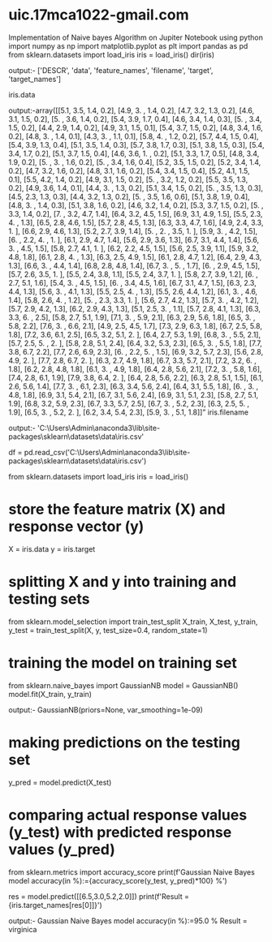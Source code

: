# uic.17mca1022-gmail.com
Implementation of Naive bayes Algorithm on Jupiter Notebook using python
import numpy as np
import matplotlib.pyplot as plt 
import pandas as pd
from sklearn.datasets import load_iris
    iris = load_iris()
dir(iris)

 output:-  ['DESCR', 'data', 'feature_names', 'filename', 'target', 'target_names']

iris.data

output:-array([[5.1, 3.5, 1.4, 0.2],
               [4.9, 3. , 1.4, 0.2],
               [4.7, 3.2, 1.3, 0.2],
               [4.6, 3.1, 1.5, 0.2],
               [5. , 3.6, 1.4, 0.2],
               [5.4, 3.9, 1.7, 0.4],
               [4.6, 3.4, 1.4, 0.3],
               [5. , 3.4, 1.5, 0.2],
               [4.4, 2.9, 1.4, 0.2],
               [4.9, 3.1, 1.5, 0.1],
               [5.4, 3.7, 1.5, 0.2],
               [4.8, 3.4, 1.6, 0.2],
               [4.8, 3. , 1.4, 0.1],
               [4.3, 3. , 1.1, 0.1],
               [5.8, 4. , 1.2, 0.2],
               [5.7, 4.4, 1.5, 0.4],
               [5.4, 3.9, 1.3, 0.4],
               [5.1, 3.5, 1.4, 0.3],
               [5.7, 3.8, 1.7, 0.3],
               [5.1, 3.8, 1.5, 0.3],
               [5.4, 3.4, 1.7, 0.2],
               [5.1, 3.7, 1.5, 0.4],
               [4.6, 3.6, 1. , 0.2],
               [5.1, 3.3, 1.7, 0.5],
               [4.8, 3.4, 1.9, 0.2],
               [5. , 3. , 1.6, 0.2],
               [5. , 3.4, 1.6, 0.4],
               [5.2, 3.5, 1.5, 0.2],
               [5.2, 3.4, 1.4, 0.2],
               [4.7, 3.2, 1.6, 0.2],
               [4.8, 3.1, 1.6, 0.2],
               [5.4, 3.4, 1.5, 0.4],
               [5.2, 4.1, 1.5, 0.1],
               [5.5, 4.2, 1.4, 0.2],
               [4.9, 3.1, 1.5, 0.2],
               [5. , 3.2, 1.2, 0.2],
               [5.5, 3.5, 1.3, 0.2],
               [4.9, 3.6, 1.4, 0.1],
               [4.4, 3. , 1.3, 0.2],
               [5.1, 3.4, 1.5, 0.2],
               [5. , 3.5, 1.3, 0.3],
               [4.5, 2.3, 1.3, 0.3],
               [4.4, 3.2, 1.3, 0.2],
               [5. , 3.5, 1.6, 0.6],
               [5.1, 3.8, 1.9, 0.4],
               [4.8, 3. , 1.4, 0.3],
               [5.1, 3.8, 1.6, 0.2],
               [4.6, 3.2, 1.4, 0.2],
               [5.3, 3.7, 1.5, 0.2],
               [5. , 3.3, 1.4, 0.2],
               [7. , 3.2, 4.7, 1.4],
               [6.4, 3.2, 4.5, 1.5],
               [6.9, 3.1, 4.9, 1.5],
               [5.5, 2.3, 4. , 1.3],
               [6.5, 2.8, 4.6, 1.5],
               [5.7, 2.8, 4.5, 1.3],
               [6.3, 3.3, 4.7, 1.6],
               [4.9, 2.4, 3.3, 1. ],
               [6.6, 2.9, 4.6, 1.3],
               [5.2, 2.7, 3.9, 1.4],
               [5. , 2. , 3.5, 1. ],
               [5.9, 3. , 4.2, 1.5],
               [6. , 2.2, 4. , 1. ],
               [6.1, 2.9, 4.7, 1.4],
               [5.6, 2.9, 3.6, 1.3],
               [6.7, 3.1, 4.4, 1.4],
               [5.6, 3. , 4.5, 1.5],
               [5.8, 2.7, 4.1, 1. ],
               [6.2, 2.2, 4.5, 1.5],
               [5.6, 2.5, 3.9, 1.1],
               [5.9, 3.2, 4.8, 1.8],
               [6.1, 2.8, 4. , 1.3],
               [6.3, 2.5, 4.9, 1.5],
               [6.1, 2.8, 4.7, 1.2],
               [6.4, 2.9, 4.3, 1.3],
               [6.6, 3. , 4.4, 1.4],
               [6.8, 2.8, 4.8, 1.4],
               [6.7, 3. , 5. , 1.7],
               [6. , 2.9, 4.5, 1.5],
               [5.7, 2.6, 3.5, 1. ],
               [5.5, 2.4, 3.8, 1.1],
               [5.5, 2.4, 3.7, 1. ],
               [5.8, 2.7, 3.9, 1.2],
               [6. , 2.7, 5.1, 1.6],
               [5.4, 3. , 4.5, 1.5],
               [6. , 3.4, 4.5, 1.6],
               [6.7, 3.1, 4.7, 1.5],
               [6.3, 2.3, 4.4, 1.3],
               [5.6, 3. , 4.1, 1.3],
               [5.5, 2.5, 4. , 1.3],
               [5.5, 2.6, 4.4, 1.2],
               [6.1, 3. , 4.6, 1.4],
               [5.8, 2.6, 4. , 1.2],
               [5. , 2.3, 3.3, 1. ],
               [5.6, 2.7, 4.2, 1.3],
               [5.7, 3. , 4.2, 1.2],
               [5.7, 2.9, 4.2, 1.3],
               [6.2, 2.9, 4.3, 1.3],
               [5.1, 2.5, 3. , 1.1],
               [5.7, 2.8, 4.1, 1.3],
               [6.3, 3.3, 6. , 2.5],
               [5.8, 2.7, 5.1, 1.9],
               [7.1, 3. , 5.9, 2.1],
               [6.3, 2.9, 5.6, 1.8],
               [6.5, 3. , 5.8, 2.2],
               [7.6, 3. , 6.6, 2.1],
               [4.9, 2.5, 4.5, 1.7],
               [7.3, 2.9, 6.3, 1.8],
               [6.7, 2.5, 5.8, 1.8],
               [7.2, 3.6, 6.1, 2.5],
               [6.5, 3.2, 5.1, 2. ],
               [6.4, 2.7, 5.3, 1.9],
               [6.8, 3. , 5.5, 2.1],
               [5.7, 2.5, 5. , 2. ],
               [5.8, 2.8, 5.1, 2.4],
               [6.4, 3.2, 5.3, 2.3],
               [6.5, 3. , 5.5, 1.8],
               [7.7, 3.8, 6.7, 2.2],
               [7.7, 2.6, 6.9, 2.3],
               [6. , 2.2, 5. , 1.5],
               [6.9, 3.2, 5.7, 2.3],
               [5.6, 2.8, 4.9, 2. ],
               [7.7, 2.8, 6.7, 2. ],
               [6.3, 2.7, 4.9, 1.8],
               [6.7, 3.3, 5.7, 2.1],
               [7.2, 3.2, 6. , 1.8],
               [6.2, 2.8, 4.8, 1.8],
               [6.1, 3. , 4.9, 1.8],
               [6.4, 2.8, 5.6, 2.1],
               [7.2, 3. , 5.8, 1.6],
               [7.4, 2.8, 6.1, 1.9],
               [7.9, 3.8, 6.4, 2. ],
               [6.4, 2.8, 5.6, 2.2],
               [6.3, 2.8, 5.1, 1.5],
               [6.1, 2.6, 5.6, 1.4],
               [7.7, 3. , 6.1, 2.3],
               [6.3, 3.4, 5.6, 2.4],
               [6.4, 3.1, 5.5, 1.8],
               [6. , 3. , 4.8, 1.8],
               [6.9, 3.1, 5.4, 2.1],
               [6.7, 3.1, 5.6, 2.4],
               [6.9, 3.1, 5.1, 2.3],
               [5.8, 2.7, 5.1, 1.9],
               [6.8, 3.2, 5.9, 2.3],
               [6.7, 3.3, 5.7, 2.5],
               [6.7, 3. , 5.2, 2.3],
               [6.3, 2.5, 5. , 1.9],
               [6.5, 3. , 5.2, 2. ],
               [6.2, 3.4, 5.4, 2.3],
               [5.9, 3. , 5.1, 1.8]]”
iris.filename

output:- 'C:\\Users\\Admin\\anaconda3\\lib\\site-packages\\sklearn\\datasets\\data\\iris.csv'

df = pd.read_csv('C:\\Users\\Admin\\anaconda3\\lib\\site-packages\\sklearn\\datasets\\data\\iris.csv')

from sklearn.datasets import load_iris
iris = load_iris() 

# store the feature matrix (X) and response vector (y) 
X = iris.data
y = iris.target

# splitting X and y into training and testing sets 
from sklearn.model_selection import train_test_split
X_train, X_test, y_train, y_test = train_test_split(X, y, test_size=0.4, random_state=1) 

# training the model on training set 
from sklearn.naive_bayes import GaussianNB
model = GaussianNB() 
model.fit(X_train, y_train)

output:-  GaussianNB(priors=None, var_smoothing=1e-09)

# making predictions on the testing set 
y_pred = model.predict(X_test) 

# comparing actual response values (y_test) with predicted response values (y_pred) 
from sklearn.metrics import accuracy_score
print(f'Gaussian Naive Bayes model accuracy(in %):={accuracy_score(y_test, y_pred)*100} %')

res = model.predict([[6.5,3.0,5.2,2.0]])
print(f'Result = {iris.target_names[res[0]]}')

output:- Gaussian Naive Bayes model accuracy(in %):=95.0 %
         Result = virginica
